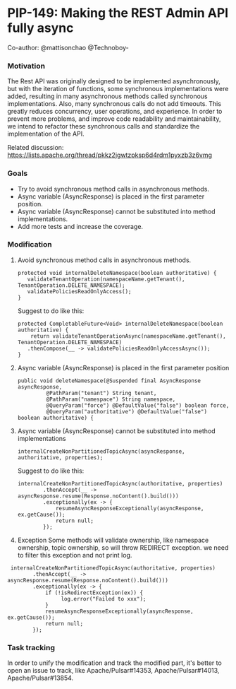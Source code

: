 # PIP-149: Making the REST Admin API fully async

Co-author: @mattisonchao @Technoboy- 

### Motivation

The Rest API was originally designed to be implemented asynchronously, but with the iteration of functions, some synchronous implementations were added, resulting in many asynchronous methods called synchronous implementations. Also, many synchronous calls do not add timeouts. This greatly reduces concurrency, user operations, and experience. 
In order to prevent more problems, and improve code readability and maintainability, we intend to refactor these synchronous calls and standardize the implementation of the API.

Related discussion: https://lists.apache.org/thread/pkkz2jgwtzpksp6d4rdm1pyxzb3z6vmg


### Goals
- Try to avoid synchronous method calls in asynchronous methods.
- Async variable (AsyncResponse) is placed in the first parameter position.
- Async variable (AsyncResponse) cannot be substituted into method implementations.
- Add more tests and increase the coverage.

### Modification
1. Avoid synchronous method calls in asynchronous methods.
   ```
   protected void internalDeleteNamespace(boolean authoritative) {
      validateTenantOperation(namespaceName.getTenant(), TenantOperation.DELETE_NAMESPACE);
      validatePoliciesReadOnlyAccess();
   }
   ```

   Suggest to do like this:
   ```
   protected CompletableFuture<Void> internalDeleteNamespace(boolean authoritative) {
       return validateTenantOperationAsync(namespaceName.getTenant(), TenantOperation.DELETE_NAMESPACE)
      .thenCompose(__ -> validatePoliciesReadOnlyAccessAsync());
   }
   ```

2. Async variable (AsyncResponse) is placed in the first parameter position
   ```
   public void deleteNamespace(@Suspended final AsyncResponse asyncResponse, 
            @PathParam("tenant") String tenant,
            @PathParam("namespace") String namespace,
            @QueryParam("force") @DefaultValue("false") boolean force,
            @QueryParam("authoritative") @DefaultValue("false") boolean authoritative) {

   ```

3. Async variable (AsyncResponse) cannot be substituted into method implementations
   ```
   internalCreateNonPartitionedTopicAsync(asyncResponse, authoritative, properties);
   ```
   Suggest to do like this:
   ```
   internalCreateNonPartitionedTopicAsync(authoritative, properties)
           .thenAccept(__ -> asyncResponse.resume(Response.noContent().build()))
           .exceptionally(ex -> {
               resumeAsyncResponseExceptionally(asyncResponse, ex.getCause());
               return null;
           });
   ```
 4. Exception
   Some methods will validate ownership, like namespace ownership, topic ownership, so will throw REDIRECT exception. we need to filter this exception and not print log.
   ```
    internalCreateNonPartitionedTopicAsync(authoritative, properties)
           .thenAccept(__ -> asyncResponse.resume(Response.noContent().build()))
           .exceptionally(ex -> {
               if (!isRedirectException(ex)) {
                    log.error("Failed to xxx");
               }
               resumeAsyncResponseExceptionally(asyncResponse, ex.getCause());
               return null;
           });

   ```

### Task tracking
 In order to unify the modification and track the modified part, it's better to open an issue to track, like Apache/Pulsar#14353, Apache/Pulsar#14013, Apache/Pulsar#13854.
